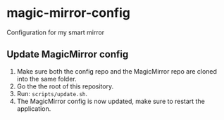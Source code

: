 # magic-mirror-config

Configuration for my smart mirror

## Update MagicMirror config

1. Make sure both the config repo and the MagicMirror repo are cloned into the same folder.
2. Go the the root of this repository.
3. Run: `scripts/update.sh`.
4. The MagicMirror config is now updated, make sure to restart the application.
